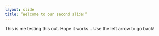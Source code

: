 ```yaml
---
layout: slide
title: “Welcome to our second slide!”
---
```

This is me testing this out. Hope it works...
Use the left arrow to go back!
